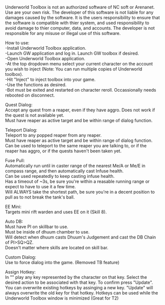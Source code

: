 Underworld Toolbox is not an authorized software of NC soft or Arenanet. Use are your own risk.
The developer of this software is not liable for any damages caused by the software. It is the users responsibility to ensure that the software is compatible with thier system, and used responsibility to avoid damage to thier computer, data, and accounts.
The developer is not responsible for any misuse or illegal use of this software.





How to use:<br>
-Install Underworld Toolbox application.<br>
-Launch GW application and log in. Launch GW toolbox if desired.<br>
-Open Underworld Toolbox application.<br>
-At the top dropdown menu select your current character on the account you wish to inject (Note: You can run multiple copies of Underworld toolbox).<br>
-Hit "Inject" to inject toolbox into your game. <br>
-Use the functions as desired.<br>
-Bot must be exited and restarted on character reroll. Occassionally needs rebooted on disconnect.

Quest Dialog:<br>
Accept any quest from a reaper, even if they have aggro. Does not work if the quest is not available yet.<br>
Must have reaper as active target and be within range of dialog function.<br>

Teleport Dialog:<br>
Teleport to any popped reaper from any reaper.<br>
Must have reaper as active target and be within range of dialog function.<br>
Can be used to teleport to the same reaper you are talking to, or if the reaper has aggro, or if the quests haven't been taken yet.<br>

Fuse Pull:<br>
Automatically run until in caster range of the nearest Me/A or Me/E in compass range, and then automatically cast Infuse health.<br>
Can be used repeatedly to keep casting infuse health.<br>
Has a timeout of ~3s, be sure you're within a reasable running range or expect to have to use it a few time.<br>
Will ALWAYS take the shortest path, be sure you're in a decent position to pull as to not break the tank's ball.<br>

EE Mini:<br>
Targets mini rift warden and uses EE on it (Skill 8).

Auto DB:<br>
Must have PI on skillbar to use.<br>
Must be inside of dhuum chamber to use.<br>
Will detect when dhuum casts Dhuum's Judgement and cast the DB Chain of PI>SQ>QZ.<br>
Doesn't matter where skills are located on skill bar.<br>

Custom Dialog: <br>
Use to force dialog into the game. (Removed TB feature)

Assign Hotkey: <br>
In "<Assign Key>" play any key represented by the character on that key. Select the desired action to be associated with that key. To confirm press "Update". <br>
You can overwrite existing hotkeys by assinging a new key. "Update" will always overwrite the old key for that hotkey.
Hotkeys can be used while the Underworld Toolbox window is minimized (Great for T2)
